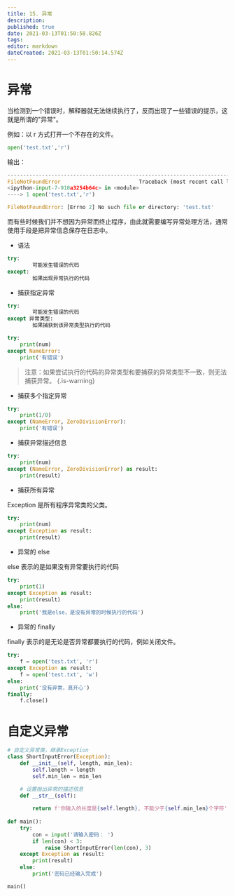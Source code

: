 ```yaml
---
title: 15. 异常
description: 
published: true
date: 2021-03-13T01:50:58.826Z
tags: 
editor: markdown
dateCreated: 2021-03-13T01:50:14.574Z
---
```


# 异常

当检测到⼀个错误时，解释器就⽆法继续执⾏了，反⽽出现了⼀些错误的提示，这就是所谓的"异常"。

例如：以 r ⽅式打开⼀个不存在的⽂件。

```python
open('test.txt','r')
```

输出：

```python
---------------------------------------------------------------------------
FileNotFoundError                         Traceback (most recent call last)
<ipython-input-7-910a3254b64c> in <module>
----> 1 open('test.txt','r')

FileNotFoundError: [Errno 2] No such file or directory: 'test.txt'
```

而有些时候我们并不想因为异常而终止程序，由此就需要编写异常处理方法，通常使用手段是把异常信息保存在日志中。

- 语法

```python
try:
		可能发⽣错误的代码
except:
		如果出现异常执⾏的代码
```

- 捕获指定异常

```python
try:
		可能发⽣错误的代码
except 异常类型:
		如果捕获到该异常类型执⾏的代码
```

```python
try:
    print(num)
except NameError:
    print('有错误')
```

> 注意：如果尝试执⾏的代码的异常类型和要捕获的异常类型不⼀致，则⽆法捕获异常。
{.is-warning}

- 捕获多个指定异常

```python
try:
    print(1/0)
except (NameError, ZeroDivisionError):
    print('有错误')
```

- 捕获异常描述信息

```python
try:
    print(num)
except (NameError, ZeroDivisionError) as result:
    print(result)
```

- 捕获所有异常

Exception 是所有程序异常类的⽗类。

```python
try:
    print(num)
except Exception as result:
    print(result)
```

- 异常的 else

else 表示的是如果没有异常要执⾏的代码

```python
try:
    print(1)
except Exception as result:
    print(result)
else:
    print('我是else，是没有异常的时候执⾏的代码')
```

- 异常的 finally

finally 表示的是⽆论是否异常都要执⾏的代码，例如关闭⽂件。

```python
try:
    f = open('test.txt', 'r')
except Exception as result:
    f = open('test.txt', 'w')
else:
    print('没有异常，真开⼼')
finally:
    f.close()
```

# ⾃定义异常

```python
# ⾃定义异常类，继承Exception
class ShortInputError(Exception):
    def __init__(self, length, min_len):
        self.length = length
        self.min_len = min_len

    # 设置抛出异常的描述信息
    def __str__(self):
        
        return f'你输⼊的⻓度是{self.length}, 不能少于{self.min_len}个字符'
    
def main():
    try:
        con = input('请输⼊密码： ')
        if len(con) < 3:
            raise ShortInputError(len(con), 3)
    except Exception as result:
        print(result)
    else:
        print('密码已经输⼊完成')

main()
```
